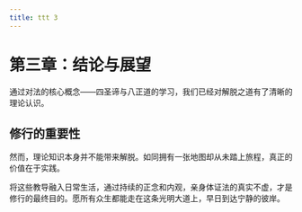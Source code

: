 ```yaml
---
title: ttt 3
---
```

# 第三章：结论与展望

通过对法的核心概念——四圣谛与八正道的学习，我们已经对解脱之道有了清晰的理论认识。

## 修行的重要性

然而，理论知识本身并不能带来解脱。如同拥有一张地图却从未踏上旅程，真正的价值在于实践。

将这些教导融入日常生活，通过持续的正念和内观，亲身体证法的真实不虚，才是修行的最终目的。愿所有众生都能走在这条光明大道上，早日到达宁静的彼岸。